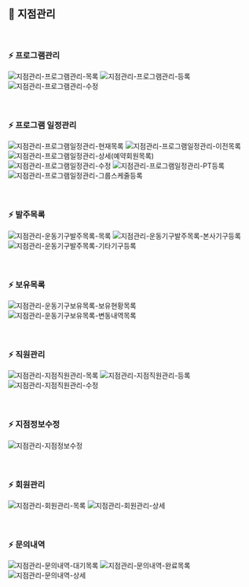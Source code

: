 ## 🔨 지점관리
<br>

### ⚡ 프로그램관리
![지점관리-프로그램관리-목록](https://github.com/user-attachments/assets/8851219f-d544-4410-8a36-4fa425020a35)
![지점관리-프로그램관리-등록](https://github.com/user-attachments/assets/17bb14d5-c531-4a96-905e-b8d684f4e13e)
![지점관리-프로그램관리-수정](https://github.com/user-attachments/assets/005165e9-7f12-412d-87e3-600177460e02)
<br>
<br>
<br>

### ⚡ 프로그램 일정관리
![지점관리-프로그램일정관리-현재목록](https://github.com/user-attachments/assets/391b678a-0987-48fe-83c4-4956c799ee99)
![지점관리-프로그램일정관리-이전목록](https://github.com/user-attachments/assets/e2520208-b0b6-4443-9238-e201496bc168)
![지점관리-프로그램일정관리-상세(예약회원목록)](https://github.com/user-attachments/assets/ce2fc6f3-848d-4df0-bb44-cde9f2a851fd)
![지점관리-프로그램일정관리-수정](https://github.com/user-attachments/assets/58eee434-e99d-4a16-af5b-8dea1ae39ba7)
![지점관리-프로그램일정관리-PT등록](https://github.com/user-attachments/assets/4a1a8650-77d5-4060-ae79-de13a2121f3e)
![지점관리-프로그램일정관리-그룹스케줄등록](https://github.com/user-attachments/assets/5e2e32de-a4c1-4fcb-9b11-4493dd64bfa9)
<br>
<br>
<br>

### ⚡ 발주목록
![지점관리-운동기구발주목록-목록](https://github.com/user-attachments/assets/58a70c93-8910-4efb-bd17-1813a09c7a8f)
![지점관리-운동기구발주목록-본사기구등록](https://github.com/user-attachments/assets/5d09ab3f-f8b2-45e8-9d89-29695e5ac166)
![지점관리-운동기구발주목록-기타기구등록](https://github.com/user-attachments/assets/4d6740e6-33b3-4caf-a9ae-ff042a885301)
<br>
<br>
<br>

### ⚡ 보유목록
![지점관리-운동기구보유목록-보유현황목록](https://github.com/user-attachments/assets/b0b81296-a08c-4f50-853d-57198e75d8c1)
![지점관리-운동기구보유목록-변동내역목록](https://github.com/user-attachments/assets/8c671cb9-38c2-42c1-ba1b-2dd102f06f52)
<br>
<br>
<br>

### ⚡ 직원관리
![지점관리-지점직원관리-목록](https://github.com/user-attachments/assets/c86528a5-13aa-4945-960f-2833a7a38f02)
![지점관리-지점직원관리-등록](https://github.com/user-attachments/assets/dd651b9d-b4ee-44b2-9013-a4147e080f6a)
![지점관리-지점직원관리-수정](https://github.com/user-attachments/assets/4b2223a6-0a7c-4f3a-b7c1-9ff3fd2c51a5)
<br>
<br>
<br>

### ⚡ 지점정보수정
![지점관리-지점정보수정](https://github.com/user-attachments/assets/ce96882a-f869-4afd-9bf6-2675746f9310)
<br>
<br>
<br>

### ⚡ 회원관리
![지점관리-회원관리-목록](https://github.com/user-attachments/assets/d3b49198-85fc-4cb3-97df-ab0bf838bcb9)
![지점관리-회원관리-상세](https://github.com/user-attachments/assets/0911fdfb-f8a8-4604-b772-198230bf805d)
<br>
<br>
<br>

### ⚡ 문의내역
![지점관리-문의내역-대기목록](https://github.com/user-attachments/assets/d9bacf2d-e0e4-4974-8ae8-82af638e019e)
![지점관리-문의내역-완료목록](https://github.com/user-attachments/assets/434c0fe4-b947-45e5-a5a0-be05df256059)
![지점관리-문의내역-상세](https://github.com/user-attachments/assets/29cf9884-e574-4827-acf0-dd1d6bd1ed4a)
